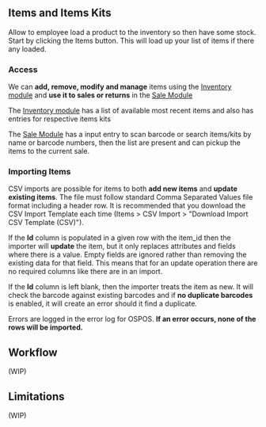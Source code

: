 ## Items and Items Kits

Allow to employee load a product to the inventory so then have some stock. Start by clicking the Items button. This will load up your list of items if there any loaded.

### Access

We can **add, remove, modify and manage** items using the [Inventory module](Getting-Started-usage#3-inventory) and **use it to sales or returns** in the [Sale Module](Getting-Started-usage#4-sales)

The [Inventory module](Getting-Started-usage#3-inventory) has a list of available most recent items and also has entries for respective items kits

The [Sale Module](Getting-Started-usage#4-sales) has a input entry to scan barcode or search items/kits by name or barcode numbers, then the list are present and can pickup the items to the current sale.


### Importing Items
CSV imports are possible for items to both **add new items** and **update existing items**.  The file must follow standard Comma Separated Values file format including a header row.  It is recommended that you download the CSV Import Template each time (Items > CSV Import > "Download Import CSV Template (CSV)"). 

If the **Id** column is populated in a given row with the item_id then the importer will **update** the item, but it only replaces attributes and fields where there is a value.  Empty fields are ignored rather than removing the existing data for that field.  This means that for an update operation there are no required columns like there are in an import.

If the **Id** column  is left blank, then the importer treats the item as new.  It will check the barcode against existing barcodes and if **no duplicate barcodes** is enabled, it will create an error should it find a duplicate.

Errors are logged in the error log for OSPOS.  **If an error occurs, none of the rows will be imported.** 

## Workflow

(WIP)

## Limitations

(WIP)
